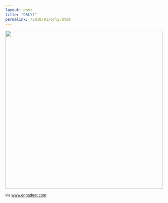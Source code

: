 ```yaml
---
layout: post
title: "ORLY?"
permalink: /2010/01/orly.html
---
```


<img src="http://www.blogcdn.com/www.engadget.com/media/2010/01/skiff-shot05_enlg-reader.jpg" width="500" />

<p><small>via <a href="http://www.engadget.com/photos/skiff-reader-press-shots/2577303">www.engadget.com</a></small></p>


